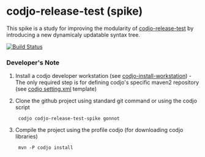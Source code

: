 codjo-release-test (spike)
==========================

This spike is a study for improving the modularity of [codjo-release-test](https://github.com/codjo/codjo-release-test) by introducing a new dynamicaly updatable syntax tree.

[![Build Status](https://buildhive.cloudbees.com/job/gonnot/job/codjo-release-test-spike/badge/icon)](https://buildhive.cloudbees.com/job/gonnot/job/codjo-release-test-spike/)

### Developer's Note 

1. Install a codjo developer workstation (see [codjo-install-workstation](https://github.com/gonnot/codjo-install-workstation)) - The only required step is for defining codjo's specific maven2 repository (see [codjo setting.xml](https://github.com/gonnot/codjo-install-workstation/blob/master/common/m2/settings.xml) template) 
1. Clone the github project using standard git command or using the codjo script 

		codjo codjo-release-test-spike gonnot

1. Compile the project using the profile codjo (for downloading codjo libraries)

		mvn -P codjo install

